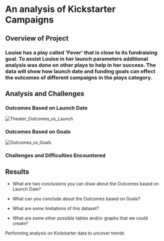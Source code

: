 # An analysis of Kickstarter Campaigns

## Overview of Project

### Louise has a play called 'Fever' that is close to its fundraising goal. To assist Louise in her launch parameters additional analysis was done on other plays to help in her success. The data will show how launch date and funding goals can effect the outcomes of different campaigns in the plays category.

## Analysis and Challenges

### Outcomes Based on Launch Date
![Theater_Outcomes_vs_Launch](https://user-images.githubusercontent.com/95381303/147862185-43103c34-3946-48fa-aba6-219fea73fdb0.png)
### Outcomes Based on Goals
![Outcomes_vs_Goals](https://user-images.githubusercontent.com/95381303/147862166-263a1ce8-b853-4ef8-8218-ed2c1b72678b.png)
### Challenges and Difficulties Encountered

## Results

- What are two conclusions you can draw about the Outcomes based on Launch Date?

- What can you conclude about the Outcomes based on Goals?

- What are some limitations of this dataset?

- What are some other possible tables and/or graphs that we could create?

Performing analysis on Kickstarter data to uncover trends


